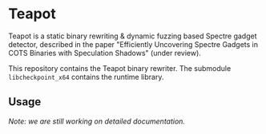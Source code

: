 # Teapot

Teapot is a static binary rewriting & dynamic fuzzing based Spectre gadget detector, 
described in the paper "Efficiently Uncovering Spectre Gadgets in COTS Binaries with Speculation Shadows" (under review).

This repository contains the Teapot binary rewriter. 
The submodule `libcheckpoint_x64` contains the runtime library.

## Usage

*Note: we are still working on detailed documentation.*



